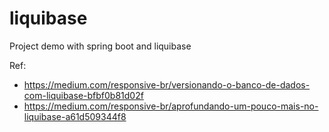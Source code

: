 # liquibase
Project demo with spring boot and liquibase

Ref: 
* https://medium.com/responsive-br/versionando-o-banco-de-dados-com-liquibase-bfbf0b81d02f
* https://medium.com/responsive-br/aprofundando-um-pouco-mais-no-liquibase-a61d509344f8

